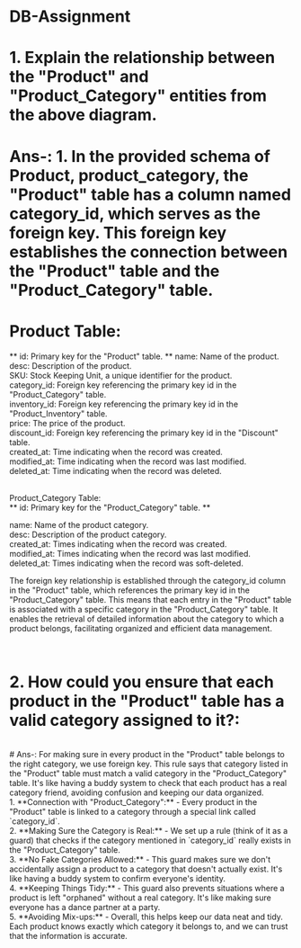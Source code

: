 # DB-Assignment

# 1. Explain the relationship between the "Product" and "Product_Category" entities from the above diagram.

# Ans-: 1. In the provided schema of Product, product_category, the "Product" table has a column named category_id, which serves as the foreign key. This foreign key establishes the connection between the "Product" table and the "Product_Category" table.


# Product Table:

** id: Primary key for the "Product" table. **
name: Name of the product. <br>
desc: Description of the product. <br>
SKU: Stock Keeping Unit, a unique identifier for the product. <br>
category_id: Foreign key referencing the primary key id in the "Product_Category" table. <br>
inventory_id: Foreign key referencing the primary key id in the "Product_Inventory" table. <br>
price: The price of the product.<br>
discount_id: Foreign key referencing the primary key id in the "Discount" table. <br> 
created_at: Time indicating when the record was created. <br>
modified_at: Time indicating when the record was last modified. <br>
deleted_at: Time indicating when the record was deleted. <br>

<br>
  Product_Category Table:
 <br>
** id: Primary key for the "Product_Category" table. **

name: Name of the product category. <br>
desc: Description of the product category. <br>
created_at: Times indicating when the record was created. <br>
modified_at: Times indicating when the record was last modified. <br>
deleted_at: Times indicating when the record was soft-deleted. <br>

The foreign key relationship is established through the category_id column in the "Product" table, which references the primary key id in the "Product_Category" table. This means that each entry in the "Product" table is associated with a specific category in the "Product_Category" table. It enables the retrieval of detailed information about the category to which a product belongs, facilitating organized and efficient data management.

<br>

# 2. How could you ensure that each product in the "Product" table has a valid category assigned to it?:
<br>
# Ans-: For making sure in every product in the "Product" table belongs to the right category, we use foreign key. This rule says that category listed in the "Product" table must match a valid category in the "Product_Category" table. It's like having a buddy system to check that each product has a real category friend, avoiding confusion and keeping our data organized.
<br>
1. **Connection with "Product_Category":**
   - Every product in the "Product" table is linked to a category through a special link called `category_id`.
  <br>
2. **Making Sure the Category is Real:**
   - We set up a rule (think of it as a guard) that checks if the category mentioned in `category_id` really exists in the "Product_Category" table.
<br>
3. **No Fake Categories Allowed:**
   - This guard makes sure we don't accidentally assign a product to a category that doesn't actually exist. It's like having a buddy system to confirm everyone's identity.
<br>
4. **Keeping Things Tidy:**
   - This guard also prevents situations where a product is left "orphaned" without a real category. It's like making sure everyone has a dance partner at a party.
<br>
5. **Avoiding Mix-ups:**
   - Overall, this helps keep our data neat and tidy. Each product knows exactly which category it belongs to, and we can trust that the information is accurate.

<br>

